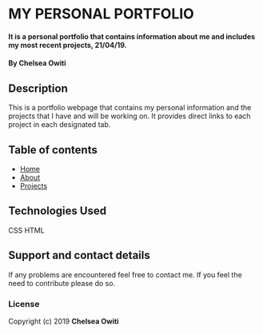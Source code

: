 # MY PERSONAL PORTFOLIO
#### It is a personal portfolio that contains information about me and includes my most recent projects, 21/04/19.
#### By **Chelsea Owiti**
## Description
This is a portfolio webpage that contains my personal information and the projects that I have and will be working on. It provides direct links to each project in each designated tab.
## Table of contents
* [Home](#Home)
* [About](#About)
* [Projects](#Projects)
## Technologies Used
CSS
HTML
## Support and contact details
If any problems are encountered feel free to contact me. If you feel the need to contribute please do so.

### License

Copyright (c) 2019 **Chelsea Owiti**